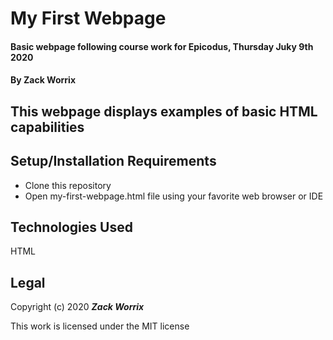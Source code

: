 # My First Webpage

#### Basic webpage following course work for Epicodus, Thursday Juky 9th 2020

#### By Zack Worrix

## This webpage displays examples of basic HTML capabilities

## Setup/Installation Requirements

* Clone this repository
* Open my-first-webpage.html file using your favorite web browser or IDE

## Technologies Used

HTML

## Legal

Copyright (c) 2020 **_Zack Worrix_**

This work is licensed under the MIT license